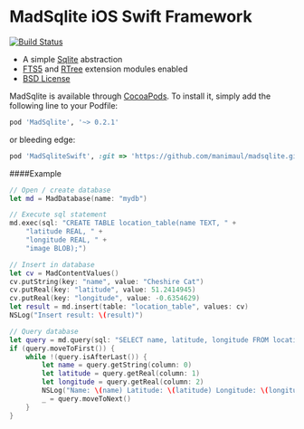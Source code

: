 # MadSqlite iOS Swift Framework

[![Build Status](https://travis-ci.org/manimaul/madsqlite-ios-swift.svg?branch=master)](https://travis-ci.org/manimaul/madsqlite-ios-swift)

 * A simple [Sqlite](https://sqlite.org) abstraction
 * [FTS5](https://sqlite.org/fts5.html) and [RTree](https://www.sqlite.org/rtree.html) extension modules enabled
 * [BSD License](LICENSE.md)


MadSqlite is available through [CocoaPods](http://cocoapods.org). To install
it, simply add the following line to your Podfile:

```ruby
pod 'MadSqlite', '~> 0.2.1'
```
or bleeding edge:
```ruby
pod 'MadSqliteSwift', :git => 'https://github.com/manimaul/madsqlite.git', :submodules => true
```

####Example

```swift
// Open / create database
let md = MadDatabase(name: "mydb")

// Execute sql statement
md.exec(sql: "CREATE TABLE location_table(name TEXT, " +
    "latitude REAL, " +
    "longitude REAL, " +
    "image BLOB);")

// Insert in database
let cv = MadContentValues()
cv.putString(key: "name", value: "Cheshire Cat")
cv.putReal(key: "latitude", value: 51.2414945)
cv.putReal(key: "longitude", value: -0.6354629)
let result = md.insert(table: "location_table", values: cv)
NSLog("Insert result: \(result)")

// Query database
let query = md.query(sql: "SELECT name, latitude, longitude FROM location_table WHERE name=?", args: ["Cheshire Cat"])
if (query.moveToFirst()) {
    while !(query.isAfterLast()) {
        let name = query.getString(column: 0)
        let latitude = query.getReal(column: 1)
        let longitude = query.getReal(column: 2)
        NSLog("Name: \(name) Latitude: \(latitude) Longitude: \(longitude)")
        _ = query.moveToNext()
    }
}
```
